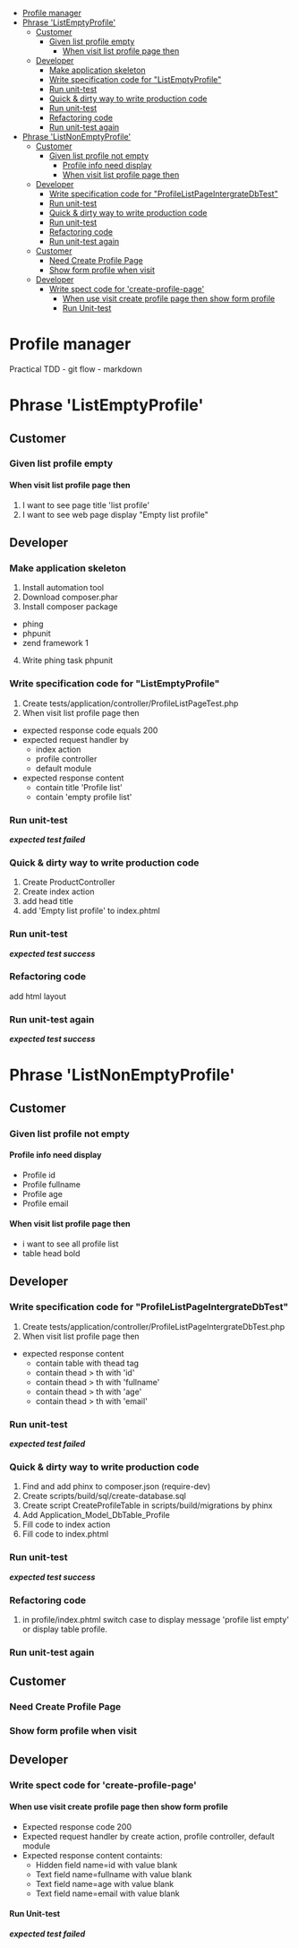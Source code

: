 <!-- MarkdownTOC -->

- [Profile manager](#profile-manager)
- [Phrase 'ListEmptyProfile'](#phrase-listemptyprofile)
    - [Customer](#customer)
        - [Given list profile empty](#given-list-profile-empty)
            - [When visit list profile page then](#when-visit-list-profile-page-then)
    - [Developer](#developer)
        - [Make application skeleton](#make-application-skeleton)
        - [Write specification code for "ListEmptyProfile"](#write-specification-code-for-listemptyprofile)
        - [Run unit-test](#run-unit-test)
        - [Quick & dirty way to write production code](#quick--dirty-way-to-write-production-code)
        - [Run unit-test](#run-unit-test-1)
        - [Refactoring code](#refactoring-code)
        - [Run unit-test again](#run-unit-test-again)
- [Phrase 'ListNonEmptyProfile'](#phrase-listnonemptyprofile)
    - [Customer](#customer-1)
        - [Given list profile not empty](#given-list-profile-not-empty)
            - [Profile info need display](#profile-info-need-display)
            - [When visit list profile page then](#when-visit-list-profile-page-then-1)
    - [Developer](#developer-1)
        - [Write specification code for "ProfileListPageIntergrateDbTest"](#write-specification-code-for-profilelistpageintergratedbtest)
        - [Run unit-test](#run-unit-test-2)
        - [Quick & dirty way to write production code](#quick--dirty-way-to-write-production-code-1)
        - [Run unit-test](#run-unit-test-3)
        - [Refactoring code](#refactoring-code-1)
        - [Run unit-test again](#run-unit-test-again-1)
    - [Customer](#customer-2)
        - [Need Create Profile Page](#need-create-profile-page)
        - [Show form profile when visit](#show-form-profile-when-visit)
    - [Developer](#developer-2)
        - [Write spect code for 'create-profile-page'](#write-spect-code-for-create-profile-page)
            - [When use visit create profile page then show form profile](#when-use-visit-create-profile-page-then-show-form-profile)
            - [Run Unit-test](#run-unit-test-4)

<!-- /MarkdownTOC -->

Profile manager
===============

Practical TDD - git flow - markdown

# Phrase 'ListEmptyProfile'

## Customer

### Given list profile empty

#### When visit list profile page then
1. I want to see page title 'list profile'
2. I want to see web page display "Empty list profile"

## Developer

### Make application skeleton

1. Install automation tool
2. Download composer.phar
3. Install composer package
- phing
- phpunit
- zend framework 1
4. Write phing task phpunit

### Write specification code for "ListEmptyProfile"

1. Create tests/application/controller/ProfileListPageTest.php
2. When visit list profile page then

- expected response code equals 200
- expected request handler by
    + index action
    + profile controller
    + default module
- expected response content
    + contain title 'Profile list'
    + contain 'empty profile list'

### Run unit-test

***expected test failed***

### Quick & dirty way to write production code

1. Create ProductController
2. Create index action
3. add head title
4. add 'Empty list profile' to index.phtml

### Run unit-test

***expected test success***

### Refactoring code

add html layout

### Run unit-test again

***expected test success***

# Phrase 'ListNonEmptyProfile'

## Customer

### Given list profile not empty

#### Profile info need display

- Profile id
- Profile fullname
- Profile age
- Profile email

#### When visit list profile page then
- i want to see all profile list
- table head bold

## Developer

### Write specification code for "ProfileListPageIntergrateDbTest"

1. Create tests/application/controller/ProfileListPageIntergrateDbTest.php
2. When visit list profile page then
- expected response content
    + contain table with thead tag
    + contain thead > th with 'id'
    + contain thead > th with 'fullname'
    + contain thead > th with 'age'
    + contain thead > th with 'email'
### Run unit-test

***expected test failed***

### Quick & dirty way to write production code

1. Find and add phinx to composer.json (require-dev)
2. Create scripts/build/sql/create-database.sql
3. Create script CreateProfileTable in scripts/build/migrations by phinx
4. Add Application_Model_DbTable_Profile
5. Fill code to index action
6. Fill code to index.phtml

### Run unit-test

***expected test success***

### Refactoring code

1. in profile/index.phtml switch case to display message 'profile list empty' or display table profile.

### Run unit-test again

## Customer

### Need Create Profile Page

### Show form profile when visit

## Developer

### Write spect code for 'create-profile-page'

#### When use visit create profile page then show form profile

- Expected response code 200
- Expected request handler by create action, profile controller, default module
- Expected response content containts:
    + Hidden field name=id with value blank
    + Text field name=fullname with value blank
    + Text field name=age with value blank
    + Text field name=email with value blank
#### Run Unit-test 

***expected test failed***



